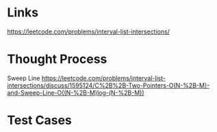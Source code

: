 # Links
https://leetcode.com/problems/interval-list-intersections/

# Thought Process
Sweep Line
https://leetcode.com/problems/interval-list-intersections/discuss/1595124/C%2B%2B-Two-Pointers-O(N-%2B-M)-and-Sweep-Line-O((N-%2B-M)log-(N-%2B-M))

# Test Cases

